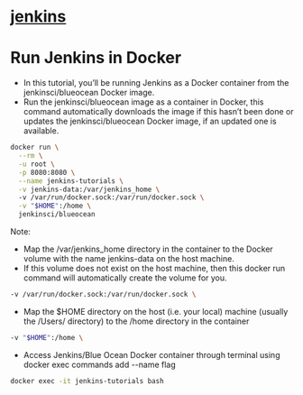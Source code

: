 # [jenkins](https://jenkins.io/doc/tutorials/)

# Run Jenkins in Docker
- In this tutorial, you’ll be running Jenkins as a Docker container from the jenkinsci/blueocean Docker image.
- Run the jenkinsci/blueocean image as a container in Docker, this command automatically downloads the image if this hasn’t been done or updates the jenkinsci/blueocean Docker image, if an updated one is available.
```bash
docker run \
  --rm \
  -u root \
  -p 8080:8080 \
  --name jenkins-tutorials \
  -v jenkins-data:/var/jenkins_home \ 
  -v /var/run/docker.sock:/var/run/docker.sock \
  -v "$HOME":/home \ 
  jenkinsci/blueocean
```
Note:
- Map the /var/jenkins_home directory in the container to the Docker volume with the name jenkins-data on the host machine.
- If this volume does not exist on the host machine, then this docker run command will automatically create the volume for you.
```bash
-v /var/run/docker.sock:/var/run/docker.sock \
```
- Map the $HOME directory on the host (i.e. your local) machine (usually the /Users/<your-username> directory) to the /home directory in the container
```bash
-v "$HOME":/home \ 
```
- Access Jenkins/Blue Ocean Docker container through terminal using docker exec commands add --name flag
```bash
docker exec -it jenkins-tutorials bash
```
